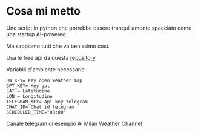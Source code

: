# Cosa mi metto

Uno script in python che potrebbe essere tranquillamente spacciato come una startup AI-powered.

Ma sappiamo tutti che va benissimo così.

Usa le free api da questa [repository](https://github.com/PawanOsman/ChatGPT)

Variabili d'ambiente necessarie:

```
OW_KEY= Key open weather map
GPT_KEY= Key gpt
LAT = Latitudine
LON = Longitudine
TELEGRAM_KEY= Api key telegram 
CHAT_ID= Chat id telegram
SCHEDULED_TIME="08:00"
```

Canale telegram di esempio [AI Milan Weather Channel](https://t.me/aimilanweather)